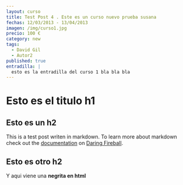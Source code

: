 ```yaml
---
layout: curso
title: Test Post 4 . Este es un curso nuevo prueba susana
fechas: 12/03/2013 - 13/04/2013
imagen: /img/curso1.jpg
precio: 100 €
category: new
tags:
  - David Gil
  - Autor2
published: true
entradilla: |
  esto es la entradilla del curso 1 bla bla bla
---
```


# Esto es el titulo h1

## Esto es un h2

This is a test post writen in markdown. To learn more about markdown check out the [documentation](http://daringfireball.net/projects/markdown/) on [Daring Fireball](http://daringfireball.net/).

## Esto es otro h2

Y aqui viene una <strong>negrita en html</strong>